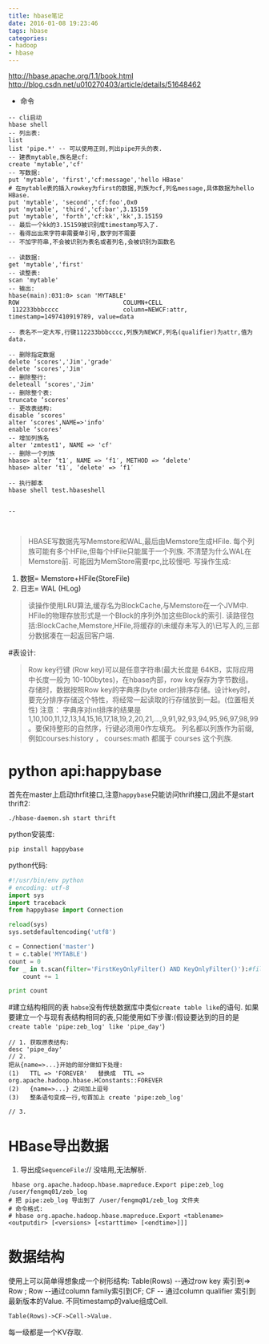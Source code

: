 ```yaml
---
title: hbase笔记
date: 2016-01-08 19:23:46
tags: hbase
categories:
- hadoop
- hbase
---
```


http://hbase.apache.org/1.1/book.html
http://blog.csdn.net/u010270403/article/details/51648462

- 命令
```
-- cli启动
hbase shell
-- 列出表:
list
list 'pipe.*' -- 可以使用正则,列出pipe开头的表.
-- 建表mytable,族名是cf:
create 'mytable','cf' 
-- 写数据:
put 'mytable', 'first','cf:message','hello HBase'
# 在mytable表的插入rowkey为first的数据,列族为cf,列名message,具体数据为hello HBase.
put 'mytable', 'second','cf:foo',0x0
put 'mytable', 'third','cf:bar',3.15159
put 'mytable', 'forth','cf:kk','kk',3.15159 
-- 最后一个kk的3.15159被识别成timestamp写入了.
-- 看得出出来字符串需要单引号,数字则不需要
-- 不加字符串,不会被识别为表名或者列名,会被识别为函数名

-- 读数据:
get 'mytable','first'
-- 读整表:
scan 'mytable'
-- 输出:
hbase(main):031:0> scan 'MYTABLE'
ROW                             COLUMN+CELL
 112233bbbcccc                  column=NEWCF:attr, timestamp=1497410919789, value=data
 
-- 表名不一定大写,行键112233bbbcccc,列族为NEWCF,列名(qualifier)为attr,值为data.

-- 删除指定数据 
delete ‘scores','Jim','grade' 
delete ‘scores','Jim' 
-- 删除整行:
deleteall ‘scores','Jim'
-- 删除整个表: 
truncate ‘scores'
-- 更改表结构:
disable ‘scores' 
alter ‘scores',NAME=>'info' 
enable ‘scores' 
-- 增加列族名  
alter 'zmtest1', NAME => 'cf'
-- 删除一个列族
hbase> alter ‘t1′, NAME => ‘f1′, METHOD => ‘delete' 
hbase> alter ‘t1′, ‘delete' => ‘f1′ 

-- 执行脚本
hbase shell test.hbaseshell 


-- 



```

>HBASE写数据先写Memstore和WAL,最后由Memstore生成HFile.
每个列族可能有多个HFile,但每个HFile只能属于一个列族.
不清楚为什么WAL在Memstore前. 可能因为MemStore需要rpc,比较慢吧.
写操作生成:
1. 数据= Memstore+HFile(StoreFile)
2. 日志= WAL (HLog)


>读操作使用LRU算法,缓存名为BlockCache,与Memstore在一个JVM中.
HFile的物理存放形式是一个Block的序列外加这些Block的索引.
读路径包括:BlockCache,Memstore,HFile,将缓存的\未缓存未写入的\已写入的,三部分数据凑在一起返回客户端.

#表设计:
> Row key行键 (Row key)可以是任意字符串(最大长度是 64KB，实际应用中长度一般为 10-100bytes)，在hbase内部，row key保存为字节数组。
存储时，数据按照Row key的字典序(byte order)排序存储。设计key时，要充分排序存储这个特性，将经常一起读取的行存储放到一起。(位置相关性)
注意：
字典序对int排序的结果是1,10,100,11,12,13,14,15,16,17,18,19,2,20,21,…,9,91,92,93,94,95,96,97,98,99。要保持整形的自然序，行键必须用0作左填充。
列名都以列族作为前缀,例如courses:history ， courses:math 都属于 courses 这个列族.


# python api:happybase
首先在master上启动thrfit接口,注意`happybase`只能访问thrift接口,因此不是start thrift2:
```
./hbase-daemon.sh start thrift
```

python安装库:
```
pip install happybase
```
python代码:
```python
#!/usr/bin/env python
# encoding: utf-8
import sys
import traceback
from happybase import Connection

reload(sys)
sys.setdefaultencoding('utf8')

c = Connection('master')
t = c.table('MYTABLE')
count = 0
for _ in t.scan(filter='FirstKeyOnlyFilter() AND KeyOnlyFilter()'):#filter='FirstKeyOnlyFilter() AND KeyOnlyFilter()'
    count += 1

print count
```

#建立结构相同的表
`habse`没有传统数据库中类似`create table like`的语句.
如果要建立一个与现有表结构相同的表,只能使用如下步骤:(假设要达到的目的是`create table 'pipe:zeb_log' like 'pipe_day'`)
``` 
// 1. 获取原表结构:
desc 'pipe_day'
// 2.
把从{name=>...}开始的部分做如下处理:
(1)   TTL => 'FOREVER'   替换成  TTL => org.apache.hadoop.hbase.HConstants::FOREVER
(2)   {name=>...} 之间加上逗号
(3)   整条语句变成一行,句首加上 create 'pipe:zeb_log'

// 3. 
```

# HBase导出数据
1. 导出成`SequenceFile`:// 没啥用,无法解析.
```
 hbase org.apache.hadoop.hbase.mapreduce.Export pipe:zeb_log /user/fengmq01/zeb_log
# 把 pipe:zeb_log 导出到了 /user/fengmq01/zeb_log 文件夹
# 命令格式:
# hbase org.apache.hadoop.hbase.mapreduce.Export <tablename> <outputdir> [<versions> [<starttime> [<endtime>]]]
```

# 数据结构
使用上可以简单得想象成一个树形结构:
Table(Rows) --通过row key 索引到=> Row ;
Row         --通过column family索引到CF;
CF -- 通过column qualifier 索引到最新版本的Value. 
不同timestamp的value组成Cell. 
```
Table(Rows)->CF->Cell->Value. 
```
每一级都是一个KV存取. 